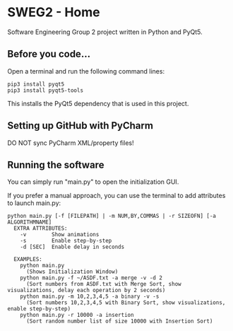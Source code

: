 # SWEG2 - Home
Software Engineering Group 2 project written in Python and PyQt5.

## Before you code...
Open a terminal and run the following command lines:
```
pip3 install pyqt5
pip3 install pyqt5-tools
```
This installs the PyQt5 dependency that is used in this project.

## Setting up GitHub with PyCharm
DO NOT sync PyCharm XML/property files!

## Running the software
You can simply run "main.py" to open the initialization GUI.

If you prefer a manual approach, you can use the terminal to add attributes to launch main.py:
```
python main.py [-f [FILEPATH] | -m NUM,BY,COMMAS | -r SIZEOFN] [-a ALGORITHMNAME]
  EXTRA ATTRIBUTES:
    -v        Show animations
    -s        Enable step-by-step
    -d [SEC]  Enable delay in seconds

  EXAMPLES:
    python main.py
      (Shows Initialization Window)
    python main.py -f ~/ASDF.txt -a merge -v -d 2
      (Sort numbers from ASDF.txt with Merge Sort, show visualizations, delay each operation by 2 seconds)
    python main.py -m 10,2,3,4,5 -a binary -v -s
      (Sort numbers 10,2,3,4,5 with Binary Sort, show visualizations, enable step-by-step)
    python main.py -r 10000 -a insertion
      (Sort random number list of size 10000 with Insertion Sort)
```
